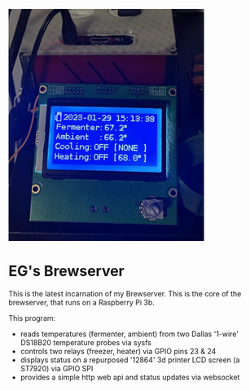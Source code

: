 ![brewserver-lcd](assets/brewserver-lcd.jpg)

# EG's Brewserver

This is the latest incarnation of my Brewserver. This is the core of the brewserver, that runs on a Raspberry Pi 3b.

This program:
 - reads temperatures (fermenter, ambient) from two Dallas '1-wire' DS18B20 temperature probes via sysfs
 - controls two relays (freezer, heater) via GPIO pins 23 & 24
 - displays status on a repurposed '12864' 3d printer LCD screen (a ST7920) via GPIO SPI
 - provides a simple http web api and status updates via websocket

